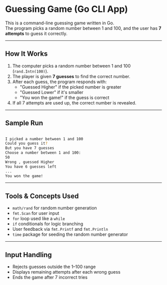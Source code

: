 # Guessing Game (Go CLI App)

This is a command-line guessing game written in Go.  
The program picks a random number between 1 and 100, and the user has **7 attempts** to guess it correctly.

---

## How It Works

1. The computer picks a random number between 1 and 100 (`rand.Intn(100)`).
2. The player is given **7 guesses** to find the correct number.
3. After each guess, the program responds with:
    - "Guessed Higher" if the picked number is greater
    - "Guessed Lower" if it's smaller
    - "You won the game!" if the guess is correct
4. If all 7 attempts are used up, the correct number is revealed.

---

## Sample Run

```bash

I picked a number between 1 and 100
Could you guess it?
But you have 7 guesses
Choose a number between 1 and 100:
50
Wrong , guessed Higher
You have 6 guesses left
...
You won the game!
```


---

## Tools & Concepts Used

- `math/rand` for random number generation
- `fmt.Scan` for user input
- `for` loop used like a `while`
- `if` conditionals for logic branching
- User feedback via `fmt.Printf` and `fmt.Println`
- `time` package for seeding the random number generator
---

## Input Handling

- Rejects guesses outside the 1–100 range
- Displays remaining attempts after each wrong guess
- Ends the game after 7 incorrect tries



